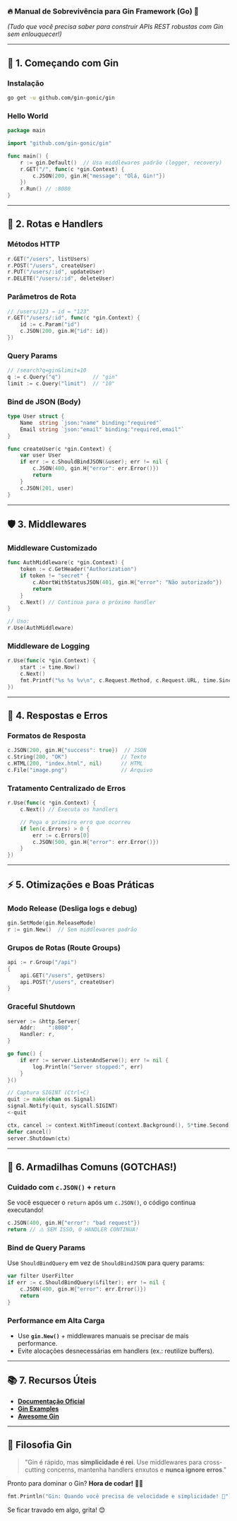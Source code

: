 ### **🔥 Manual de Sobrevivência para Gin Framework (Go) 🚀**  
*(Tudo que você precisa saber para construir APIs REST robustas com Gin sem enlouquecer!)*  

---

## **📌 1. Começando com Gin**  
### **Instalação**  
```bash
go get -u github.com/gin-gonic/gin
```

### **Hello World**  
```go
package main

import "github.com/gin-gonic/gin"

func main() {
    r := gin.Default()  // Usa middlewares padrão (logger, recovery)
    r.GET("/", func(c *gin.Context) {
        c.JSON(200, gin.H{"message": "Olá, Gin!"})
    })
    r.Run() // :8080
}
```

---

## **🚨 2. Rotas e Handlers**  
### **Métodos HTTP**  
```go
r.GET("/users", listUsers)
r.POST("/users", createUser)
r.PUT("/users/:id", updateUser)
r.DELETE("/users/:id", deleteUser)
```

### **Parâmetros de Rota**  
```go
// /users/123 → id = "123"
r.GET("/users/:id", func(c *gin.Context) {
    id := c.Param("id")
    c.JSON(200, gin.H{"id": id})
})
```

### **Query Params**  
```go
// /search?q=gin&limit=10
q := c.Query("q")          // "gin"
limit := c.Query("limit")  // "10"
```

### **Bind de JSON (Body)**  
```go
type User struct {
    Name  string `json:"name" binding:"required"`
    Email string `json:"email" binding:"required,email"`
}

func createUser(c *gin.Context) {
    var user User
    if err := c.ShouldBindJSON(&user); err != nil {
        c.JSON(400, gin.H{"error": err.Error()})
        return
    }
    c.JSON(201, user)
}
```

---

## **🛡️ 3. Middlewares**  
### **Middleware Customizado**  
```go
func AuthMiddleware(c *gin.Context) {
    token := c.GetHeader("Authorization")
    if token != "secret" {
        c.AbortWithStatusJSON(401, gin.H{"error": "Não autorizado"})
        return
    }
    c.Next() // Continua para o próximo handler
}

// Uso:
r.Use(AuthMiddleware)
```

### **Middleware de Logging**  
```go
r.Use(func(c *gin.Context) {
    start := time.Now()
    c.Next()
    fmt.Printf("%s %s %v\n", c.Request.Method, c.Request.URL, time.Since(start))
})
```

---

## **📡 4. Respostas e Erros**  
### **Formatos de Resposta**  
```go
c.JSON(200, gin.H{"success": true})  // JSON
c.String(200, "OK")                 // Texto
c.HTML(200, "index.html", nil)      // HTML
c.File("image.png")                 // Arquivo
```

### **Tratamento Centralizado de Erros**  
```go
r.Use(func(c *gin.Context) {
    c.Next() // Executa os handlers

    // Pega o primeiro erro que ocorreu
    if len(c.Errors) > 0 {
        err := c.Errors[0]
        c.JSON(500, gin.H{"error": err.Error()})
    }
})
```

---

## **⚡ 5. Otimizações e Boas Práticas**  
### **Modo Release (Desliga logs e debug)**  
```go
gin.SetMode(gin.ReleaseMode)
r := gin.New()  // Sem middlewares padrão
```

### **Grupos de Rotas (Route Groups)**  
```go
api := r.Group("/api")
{
    api.GET("/users", getUsers)
    api.POST("/users", createUser)
}
```

### **Graceful Shutdown**  
```go
server := &http.Server{
    Addr:    ":8080",
    Handler: r,
}

go func() {
    if err := server.ListenAndServe(); err != nil {
        log.Println("Server stopped:", err)
    }
}()

// Captura SIGINT (Ctrl+C)
quit := make(chan os.Signal)
signal.Notify(quit, syscall.SIGINT)
<-quit

ctx, cancel := context.WithTimeout(context.Background(), 5*time.Second)
defer cancel()
server.Shutdown(ctx)
```

---

## **🚨 6. Armadilhas Comuns (GOTCHAS!)**  
### **Cuidado com `c.JSON()` + `return`**  
Se você esquecer o `return` após um `c.JSON()`, o código continua executando!  
```go
c.JSON(400, gin.H{"error": "bad request"})
return // ⚠️ SEM ISSO, O HANDLER CONTINUA!
```

### **Bind de Query Params**  
Use `ShouldBindQuery` em vez de `ShouldBindJSON` para query params:  
```go
var filter UserFilter
if err := c.ShouldBindQuery(&filter); err != nil {
    c.JSON(400, gin.H{"error": err.Error()})
    return
}
```

### **Performance em Alta Carga**  
- Use **`gin.New()`** + middlewares manuais se precisar de mais performance.  
- Evite alocações desnecessárias em handlers (ex.: reutilize buffers).  

---

## **📚 7. Recursos Úteis**  
- **[Documentação Oficial](https://gin-gonic.com/docs/)**  
- **[Gin Examples](https://github.com/gin-gonic/examples)**  
- **[Awesome Gin](https://github.com/avelino/awesome-go#web-frameworks)**  

---

## **🎯 Filosofia Gin**  
> "Gin é rápido, mas **simplicidade é rei**. Use middlewares para cross-cutting concerns, mantenha handlers enxutos e **nunca ignore erros**."  

Pronto para dominar o Gin? **Hora de codar!** 👨‍💻  

```go
fmt.Println("Gin: Quando você precisa de velocidade e simplicidade! 🚀")
```  

Se ficar travado em algo, grita! 😊